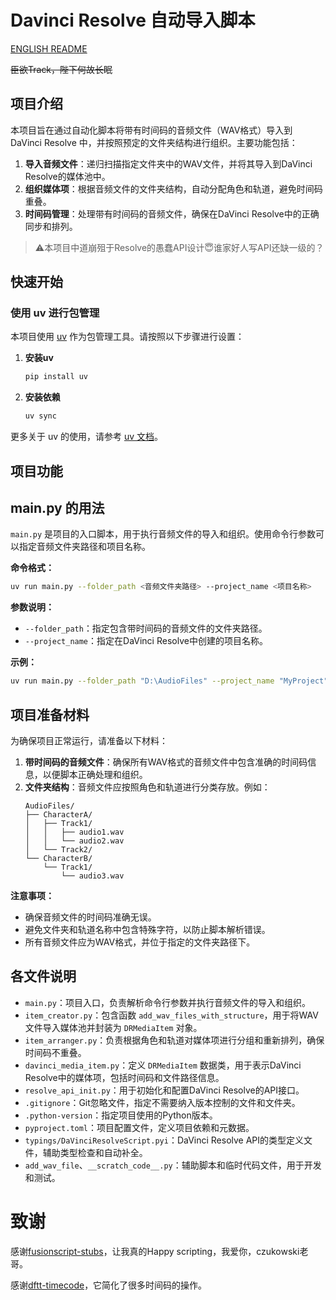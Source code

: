 # Davinci Resolve 自动导入脚本

 [ENGLISH README](./README_EN.md)

~~臣欲Track，陛下何故长眠~~

## 项目介绍

本项目旨在通过自动化脚本将带有时间码的音频文件（WAV格式）导入到 DaVinci Resolve 中，并按照预定的文件夹结构进行组织。主要功能包括：

1. **导入音频文件**：递归扫描指定文件夹中的WAV文件，并将其导入到DaVinci Resolve的媒体池中。
2. **组织媒体项**：根据音频文件的文件夹结构，自动分配角色和轨道，避免时间码重叠。
3. **时间码管理**：处理带有时间码的音频文件，确保在DaVinci Resolve中的正确同步和排列。

> :warning:本项目中道崩殂于Resolve的愚蠢API设计:innocent:谁家好人写API还缺一级的？

## 快速开始

### 使用 uv 进行包管理

本项目使用 [uv](https://uv.python.com) 作为包管理工具。请按照以下步骤进行设置：

1. **安装uv**
    ```bash
    pip install uv
    ```

2. **安装依赖**
    ```bash
    uv sync
    ```

更多关于 uv 的使用，请参考 [uv 文档](https://uv.python.com/docs)。

## 项目功能

## main.py 的用法

`main.py` 是项目的入口脚本，用于执行音频文件的导入和组织。使用命令行参数可以指定音频文件夹路径和项目名称。

**命令格式：**
```bash
uv run main.py --folder_path <音频文件夹路径> --project_name <项目名称>
```

**参数说明：**
- `--folder_path`：指定包含带时间码的音频文件的文件夹路径。
- `--project_name`：指定在DaVinci Resolve中创建的项目名称。

**示例：**
```bash
uv run main.py --folder_path "D:\AudioFiles" --project_name "MyProject"
```

## 项目准备材料

为确保项目正常运行，请准备以下材料：

1. **带时间码的音频文件**：确保所有WAV格式的音频文件中包含准确的时间码信息，以便脚本正确处理和组织。
2. **文件夹结构**：音频文件应按照角色和轨道进行分类存放。例如：
    ```
    AudioFiles/
    ├── CharacterA/
    │   ├── Track1/
    │   │   ├── audio1.wav
    │   │   └── audio2.wav
    │   └── Track2/
    └── CharacterB/
        └── Track1/
            └── audio3.wav
    ```

**注意事项：**
- 确保音频文件的时间码准确无误。
- 避免文件夹和轨道名称中包含特殊字符，以防止脚本解析错误。
- 所有音频文件应为WAV格式，并位于指定的文件夹路径下。

## 各文件说明

- `main.py`：项目入口，负责解析命令行参数并执行音频文件的导入和组织。
- `item_creator.py`：包含函数 `add_wav_files_with_structure`，用于将WAV文件导入媒体池并封装为 `DRMediaItem` 对象。
- `item_arranger.py`：负责根据角色和轨道对媒体项进行分组和重新排列，确保时间码不重叠。
- `davinci_media_item.py`：定义 `DRMediaItem` 数据类，用于表示DaVinci Resolve中的媒体项，包括时间码和文件路径信息。
- `resolve_api_init.py`：用于初始化和配置DaVinci Resolve的API接口。
- `.gitignore`：Git忽略文件，指定不需要纳入版本控制的文件和文件夹。
- `.python-version`：指定项目使用的Python版本。
- `pyproject.toml`：项目配置文件，定义项目依赖和元数据。
- `typings/DaVinciResolveScript.pyi`：DaVinci Resolve API的类型定义文件，辅助类型检查和自动补全。
- `add_wav_file`、`__scratch_code__.py`：辅助脚本和临时代码文件，用于开发和测试。

# 致谢

感谢[fusionscript-stubs](https://github.com/czukowski/fusionscript-stubs)，让我真的Happy scripting，我爱你，czukowski老哥。

感谢[dftt-timecode](https://github.com/OwenYou/dftt_timecode)，它简化了很多时间码的操作。

